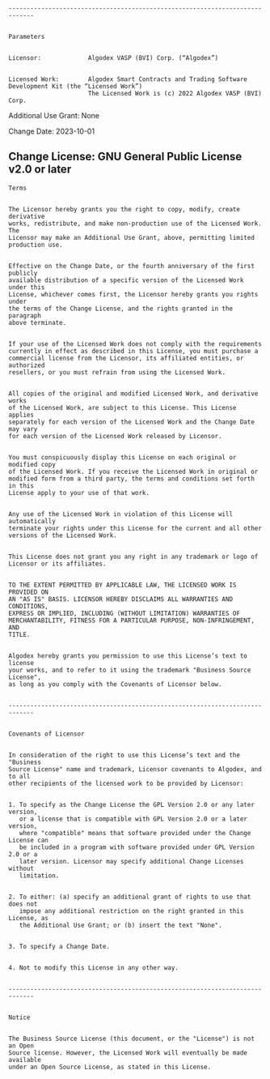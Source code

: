     -----------------------------------------------------------------------------


    Parameters


    Licensor:             Algodex VASP (BVI) Corp. (“Algodex”)


    Licensed Work:        Algodex Smart Contracts and Trading Software Development Kit (the “Licensed Work”)
                          The Licensed Work is (c) 2022 Algodex VASP (BVI) Corp.

Additional Use Grant: None

Change Date: 2023-10-01

Change License: GNU General Public License v2.0 or later
-----------------------------------------------------------------------------

    Terms


    The Licensor hereby grants you the right to copy, modify, create derivative
    works, redistribute, and make non-production use of the Licensed Work. The
    Licensor may make an Additional Use Grant, above, permitting limited
    production use.


    Effective on the Change Date, or the fourth anniversary of the first publicly
    available distribution of a specific version of the Licensed Work under this
    License, whichever comes first, the Licensor hereby grants you rights under
    the terms of the Change License, and the rights granted in the paragraph
    above terminate.


    If your use of the Licensed Work does not comply with the requirements
    currently in effect as described in this License, you must purchase a
    commercial license from the Licensor, its affiliated entities, or authorized
    resellers, or you must refrain from using the Licensed Work.


    All copies of the original and modified Licensed Work, and derivative works
    of the Licensed Work, are subject to this License. This License applies
    separately for each version of the Licensed Work and the Change Date may vary
    for each version of the Licensed Work released by Licensor.


    You must conspicuously display this License on each original or modified copy
    of the Licensed Work. If you receive the Licensed Work in original or
    modified form from a third party, the terms and conditions set forth in this
    License apply to your use of that work.


    Any use of the Licensed Work in violation of this License will automatically
    terminate your rights under this License for the current and all other
    versions of the Licensed Work.


    This License does not grant you any right in any trademark or logo of
    Licensor or its affiliates.


    TO THE EXTENT PERMITTED BY APPLICABLE LAW, THE LICENSED WORK IS PROVIDED ON
    AN "AS IS" BASIS. LICENSOR HEREBY DISCLAIMS ALL WARRANTIES AND CONDITIONS,
    EXPRESS OR IMPLIED, INCLUDING (WITHOUT LIMITATION) WARRANTIES OF
    MERCHANTABILITY, FITNESS FOR A PARTICULAR PURPOSE, NON-INFRINGEMENT, AND
    TITLE.


    Algodex hereby grants you permission to use this License’s text to license
    your works, and to refer to it using the trademark "Business Source License",
    as long as you comply with the Covenants of Licensor below.


    -----------------------------------------------------------------------------


    Covenants of Licensor


    In consideration of the right to use this License’s text and the "Business
    Source License" name and trademark, Licensor covenants to Algodex, and to all
    other recipients of the licensed work to be provided by Licensor:


    1. To specify as the Change License the GPL Version 2.0 or any later version,
       or a license that is compatible with GPL Version 2.0 or a later version,
       where "compatible" means that software provided under the Change License can
       be included in a program with software provided under GPL Version 2.0 or a
       later version. Licensor may specify additional Change Licenses without
       limitation.


    2. To either: (a) specify an additional grant of rights to use that does not
       impose any additional restriction on the right granted in this License, as
       the Additional Use Grant; or (b) insert the text "None".


    3. To specify a Change Date.


    4. Not to modify this License in any other way.


    -----------------------------------------------------------------------------


    Notice


    The Business Source License (this document, or the "License") is not an Open
    Source license. However, the Licensed Work will eventually be made available
    under an Open Source License, as stated in this License.
